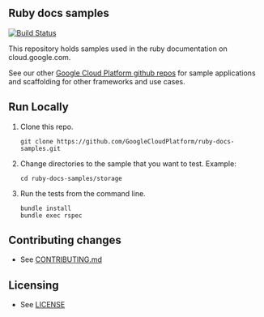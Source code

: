 ## Ruby docs samples

[![Build Status](https://travis-ci.org/GoogleCloudPlatform/ruby-docs-samples.svg?branch=master)](https://travis-ci.org/GoogleCloudPlatform/ruby-docs-samples)

This repository holds samples used in the ruby documentation on
cloud.google.com.

See our other [Google Cloud Platform github
repos](https://github.com/GoogleCloudPlatform) for sample applications and
scaffolding for other frameworks and use cases.

## Run Locally
1. Clone this repo.
   ```
   git clone https://github.com/GoogleCloudPlatform/ruby-docs-samples.git
   ```

1. Change directories to the sample that you want to test. Example:
   ```
   cd ruby-docs-samples/storage
   ```

1. Run the tests from the command line.
   ```
   bundle install
   bundle exec rspec
   ```

## Contributing changes

* See [CONTRIBUTING.md](CONTRIBUTING.md)

## Licensing

* See [LICENSE](LICENSE)
